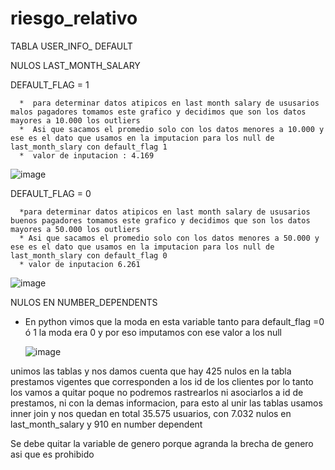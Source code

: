 # riesgo_relativo
TABLA USER_INFO_ DEFAULT

NULOS LAST_MONTH_SALARY

  DEFAULT_FLAG = 1
  
      *  para determinar datos atipicos en last month salary de ususarios malos pagadores tomamos este grafico y decidimos que son los datos mayores a 10.000 los outliers
      *  Asi que sacamos el promedio solo con los datos menores a 10.000 y ese es el dato que usamos en la imputacion para los null de last_month_slary con default_flag 1
      *  valor de inputacion : 4.169
      
![image](https://github.com/user-attachments/assets/26ca519c-6404-484a-810c-81717751d982)

   DEFAULT_FLAG = 0
   
      *para determinar datos atipicos en last month salary de ususarios buenos pagadores tomamos este grafico y decidimos que son los datos mayores a 50.000 los outliers 
      * Asi que sacamos el promedio solo con los datos menores a 50.000 y ese es el dato que usamos en la imputacion para los null de last_month_slary con default_flag 0
      * valor de inputacion 6.261
      
![image](https://github.com/user-attachments/assets/fd3589c6-757d-46df-95ec-dedd09a79478)

NULOS EN NUMBER_DEPENDENTS
* En python vimos que la moda en esta variable tanto para default_flag =0 ó 1 la moda era 0 y por eso imputamos con ese valor a los null

  ![image](https://github.com/user-attachments/assets/9b30e0cb-df47-4d1d-bb53-bdd747c85f68)




unimos las tablas y nos damos cuenta que hay 425 nulos en la tabla prestamos vigentes que corresponden a los id de los clientes por lo tanto los vamos a quitar poque no podremos rastrearlos ni asociarlos a id de prestamos, ni con la demas informacion, para esto al unir las tablas usamos inner join y nos quedan en total 35.575 usuarios, con 7.032 nulos en last_month_salary y 910 en number dependent 
 
Se debe quitar la variable de genero porque agranda la brecha de genero asi que es prohibido 


